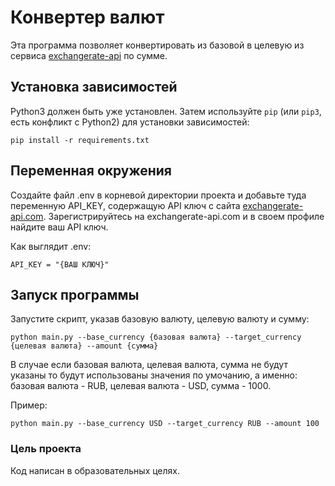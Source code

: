 # Конвертер валют

Эта программа позволяет конвертировать из базовой в целевую из сервиса [exchangerate-api](https://www.exchangerate-api.com) по сумме.

## Установка зависимостей

Python3 должен быть уже установлен. Затем используйте `pip` (или `pip3`, есть конфликт с Python2) для установки зависимостей:

```
pip install -r requirements.txt
```

## Переменная окружения 

Создайте файл .env в корневой директории проекта и добавьте туда переменную API_KEY, содержащую API ключ с сайта [exchangerate-api.com](https://www.exchangerate-api.com). Зарегистрируйтесь на exchangerate-api.com и в своем профиле найдите ваш API ключ.

Как выглядит .env:

`API_KEY = "{ВАШ КЛЮЧ}"`

## Запуск программы

Запустите скрипт, указав базовую валюту, целевую валюту и сумму:

```
python main.py --base_currency {базовая валюта} --target_currency {целевая валюта} --amount {сумма} 
```

В случае если базовая валюта, целевая валюта, сумма не будут указаны то будут использованы значения по умочанию, а именно: базовая валюта - RUB, целевая валюта - USD, сумма - 1000.

Пример:

```
python main.py --base_currency USD --target_currency RUB --amount 100
```

### Цель проекта

Код написан в образовательных целях.
